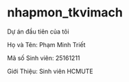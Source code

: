 # nhapmon\_tkvimach

Dự án đầu tiên của tôi

Họ và Tên: Phạm Minh Triết

Mã số Sinh viên: 25161211

Giới Thiệu: Sinh viên HCMUTE

